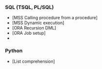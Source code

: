### SQL (TSQL, PL/SQL)
* [MSS Calling procedure from a procedure]
* [MSS Dynamic execution]
* [ORA Recursion DML]
* [ORA Job setup]
* 
### Python
* [List comprehension]
